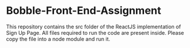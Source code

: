 # Bobble-Front-End-Assignment

This repository contains the src folder of the ReactJS implementation of Sign Up Page.
All files required to run the code are present inside.
Please copy the file into a node module and run it.
